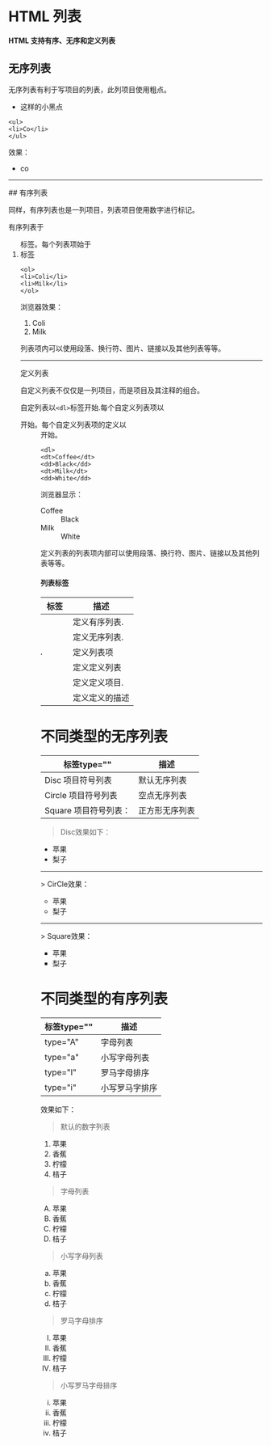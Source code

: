 # HTML 列表

**HTML 支持有序、无序和定义列表**

## 无序列表

无序列表有利于写项目的列表，此列项目使用粗点。

- 这样的小黑点

```
<ul>
<li>Co</li>
</ul>
```

效果：

- co

<hr />
## 有序列表

同样，有序列表也是一列项目，列表项目使用数字进行标记。

有序列表于<ol>标签。每个列表项始于<li>标签

```
<ol>
<li>Coli</li>
<li>Milk</li>
</ol>
```

浏览器效果：

1. Coli
2.  Milk

列表项内可以使用段落、换行符、图片、链接以及其他列表等等。

<hr />
定义列表

自定义列表不仅仅是一列项目，而是项目及其注释的组合。

自定列表以`<dl>`标签开始.每个自定义列表项以 <dt> 开始。每个自定义列表项的定义以 <dd> 开始。

```
<dl>
<dt>Coffee</dt>
<dd>Black</dd>
<dt>Milk</dt>
<dd>White</dd>
```

浏览器显示：

<dl>
<dt>Coffee</dt>
<dd>Black</dd>
<dt>Milk</dt>
<dd>White</dd>

定义列表的列表项内部可以使用段落、换行符、图片、链接以及其他列表等等。

#### 列表标签

| 标签 | 描述           |
| ---- | -------------- |
| <ol> | 定义有序列表.  |
| <ul> | 定义无序列表.  |
| <li> | 定义列表项     |
| <dl> | 定义定义列表   |
| <dt> | 定义定义项目.  |
| <dd> | 定义定义的描述 |

# 不同类型的无序列表

| 标签type=""           | 描述           |
| --------------------- | -------------- |
| Disc 项目符号列表     | 默认无序列表   |
| Circle 项目符号列表   | 空点无序列表   |
| Square 项目符号列表： | 正方形无序列表 |

> Disc效果如下：

<ul type="Disc">
<li>苹果</li>
    <li>梨子</li>
</ul>

<hr />
> CirCle效果：

<ul type="Circle">
<li>苹果</li>
    <li>梨子</li>
</ul>

<hr />
> Square效果：

<ul type="Square">
<li>苹果</li>
    <li>梨子</li>
</ul>

# 不同类型的有序列表

| 标签type="" | 描述           |
| ----------- | -------------- |
| type="A"    | 字母列表       |
| type="a"    | 小写字母列表   |
| type="I"    | 罗马字母排序   |
| type="i"    | 小写罗马字排序 |

效果如下：

> 默认的数字列表

<ol>
 <li>苹果</li>
 <li>香蕉</li>
 <li>柠檬</li>
 <li>桔子</li>
</ol>

> 字母列表

<ol type="A">
 <li>苹果</li>
 <li>香蕉</li>
 <li>柠檬</li>
 <li>桔子</li>
</ol>

> 小写字母列表

<ol type="a">
 <li>苹果</li>
 <li>香蕉</li>
 <li>柠檬</li>
 <li>桔子</li>
</ol>

> 罗马字母排序

<ol type="I">
 <li>苹果</li>
 <li>香蕉</li>
 <li>柠檬</li>
 <li>桔子</li>
</ol>

> 小写罗马字母排序

<ol type="i">
 <li>苹果</li>
 <li>香蕉</li>
 <li>柠檬</li>
 <li>桔子</li>
</ol>